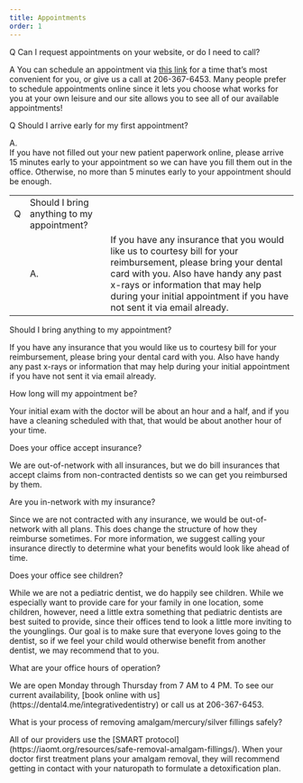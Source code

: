 ```yaml
---
title: Appointments
order: 1
---
```

<p class="faq-question">Q Can I request appointments on your website, or do I need to call?</p>
<p class="faq-answer ml-5">A You can schedule an appointment via <a href="https://dental4.me/integrativedentistry">this link</a> for a time that’s most convenient for you, or give us a call at 206-367-6453. Many people prefer to schedule appointments online since it lets you choose what works for you at your own leisure and our site allows you to see all of our available appointments!</p>

<div class="row">
    <p class="question">Q Should I arrive early for my first appointment?</p>
</div>
<div class="row">
    <div class="col-1 text-right">A.</div>
    <div class="col">
    If you have not filled out your new patient paperwork online, please arrive 15 minutes early to your appointment so we can have you fill them out in the office. Otherwise, no more than 5 minutes early to your appointment should be enough.
    </div>
</div>

<table>
    <tbody>
        <tr class="d-flex">
            <td class="col-sm-1">Q</td>
            <td class="col-sm-11">Should I bring anything to my appointment?</td>
        </tr>
        <tr class="d-flex">
            <td class="col-sm-1"></td>
            <td class="col-sm-1">A.</td>
            <td class="col-sm-10">If you have any insurance that you would like us to courtesy bill for your reimbursement, please bring your dental card with you. Also have handy any past x-rays or information that may help during your initial appointment if you have not sent it via email already.</td>
        </tr>
    </tbody>
</table>
<p class="question">Should I bring anything to my appointment?</p>
If you have any insurance that you would like us to courtesy bill for your reimbursement, please bring your dental card with you. Also have handy any past x-rays or information that may help during your initial appointment if you have not sent it via email already.


<p class="question">How long will my appointment be?</p>
Your initial exam with the doctor will be about an hour and a half, and if you have a cleaning scheduled with that, that would be about another hour of your time.


<p class="question">Does your office accept insurance?</p>
We are out-of-network with all insurances, but we do bill insurances that accept claims from non-contracted dentists so we can get you reimbursed by them.


<p class="question">Are you in-network with my insurance?</p>
Since we are not contracted with any insurance, we would be out-of-network with all plans. This does change the structure of how they reimburse sometimes. For more information, we suggest calling your insurance directly to determine what your benefits would look like ahead of time.


<p class="question">Does your office see children?</p>
While we are not a pediatric dentist, we do happily see children. While we especially want to provide care for your family in one location, some children, however, need a little extra something that pediatric dentists are best suited to provide, since their offices tend to look a little more inviting to the younglings. Our goal is to make sure that everyone loves going to the dentist, so if we feel your child would otherwise benefit from another dentist, we may recommend that to you.


<p class="question">What are your office hours of operation?</p>
We are open Monday through Thursday from 7 AM to 4 PM. To see our current availability, [book online with us](https://dental4.me/integrativedentistry) or call us at 206-367-6453.


<p class="question">What is your process of removing amalgam/mercury/silver fillings safely?</p>
All of our providers use the [SMART protocol](https://iaomt.org/resources/safe-removal-amalgam-fillings/). When your doctor first treatment plans your amalgam removal, they will recommend getting in contact with your naturopath to formulate a detoxification plan.


